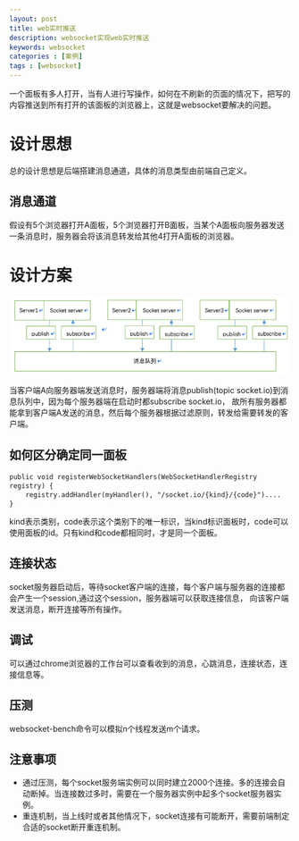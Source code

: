 ```yaml
---
layout: post
title: web实时推送
description: websocket实现web实时推送
keywords: websocket
categories : [案例]
tags : [websocket]
---
```


一个面板有多人打开，当有人进行写操作，如何在不刷新的页面的情况下，把写的内容推送到所有打开的该面板的浏览器上，这就是websocket要解决的问题。

# 设计思想
总的设计思想是后端搭建消息通道，具体的消息类型由前端自己定义。

## 消息通道
假设有5个浏览器打开A面板，5个浏览器打开B面板，当某个A面板向服务器发送一条消息时，服务器会将该消息转发给其他4打开A面板的浏览器。

# 设计方案

![](/images/pimg/ws1.png)

当客户端A向服务器端发送消息时，服务器端将消息publish(topic socket.io)到消息队列中，因为每个服务器端在启动时都subscribe socket.io，
故所有服务器都能拿到客户端A发送的消息，然后每个服务器根据过滤原则，转发给需要转发的客户端。

## 如何区分确定同一面板

```
public void registerWebSocketHandlers(WebSocketHandlerRegistry registry) {
    registry.addHandler(myHandler(), "/socket.io/{kind}/{code}")....
}
```
kind表示类别，code表示这个类别下的唯一标识，当kind标识面板时，code可以使用面板的id。只有kind和code都相同时，才是同一个面板。

## 连接状态
socket服务器启动后，等待socket客户端的连接，每个客户端与服务器的连接都会产生一个session,通过这个session，服务器端可以获取连接信息，
向该客户端发送消息，断开连接等所有操作。

## 调试
可以通过chrome浏览器的工作台可以查看收到的消息，心跳消息，连接状态，连接信息等。

## 压测
websocket-bench命令可以模拟n个线程发送m个请求。

## 注意事项
- 通过压测，每个socket服务端实例可以同时建立2000个连接。多的连接会自动断掉。当连接数过多时，需要在一个服务器实例中起多个socket服务器实例。
- 重连机制，当上线时或者其他情况下，socket连接有可能断开，需要前端制定合适的socket断开重连机制。


